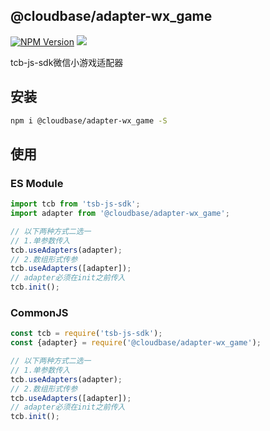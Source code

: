 ## @cloudbase/adapter-wx_game

[![NPM Version](https://img.shields.io/npm/v/@cloudbase/adapter-wx_game.svg?style=flat)](https://www.npmjs.com/package/@cloudbase/adapter-wx_game)
[![](https://img.shields.io/npm/dt/@cloudbase/adapter-wx_game.svg)](https://www.npmjs.com/package/@cloudbase/adapter-wx_game)

tcb-js-sdk微信小游戏适配器

## 安装
```bash
npm i @cloudbase/adapter-wx_game -S
```

## 使用
### ES Module
```javascript
import tcb from 'tsb-js-sdk';
import adapter from '@cloudbase/adapter-wx_game';

// 以下两种方式二选一
// 1.单参数传入
tcb.useAdapters(adapter);
// 2.数组形式传参
tcb.useAdapters([adapter]);
// adapter必须在init之前传入
tcb.init();
```

### CommonJS
```javascript
const tcb = require('tsb-js-sdk');
const {adapter} = require('@cloudbase/adapter-wx_game');

// 以下两种方式二选一
// 1.单参数传入
tcb.useAdapters(adapter);
// 2.数组形式传参
tcb.useAdapters([adapter]);
// adapter必须在init之前传入
tcb.init();
```